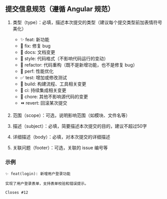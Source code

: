 ## 提交信息规范（遵循 Angular 规范）

1. 类型（type）：必填，描述本次提交的类型（建议每个提交类型前加表情符号美化）
   - ✨ feat: 新功能
   - 🐞 fix: 修复 bug
   - 📝 docs: 文档变更
   - 🌈 style: 代码格式（不影响代码运行的变动）
   - 🦄 refactor: 代码重构（既不是新增功能，也不是修复 bug）
   - 🎈 perf: 性能优化
   - ✅ test: 增加或修改测试
   - 🔧 build: 构建流程、工具相关变更
   - 🐎 ci: 持续集成相关变更
   - 🐋 chore: 其他不影响源代码的变更
   - ⏪ revert: 回滚某次提交

2. 范围（scope）：可选，说明影响范围（如模块、文件名等）

3. 描述（subject）：必填，简要描述本次提交的目的，建议不超过50字

4. 详细描述（body）：必填，对本次提交的详细描述

5. 关联问题（footer）：可选，关联的 issue 编号等

### 示例

```
✨ feat(login): 新增用户登录功能

实现了用户登录表单，支持表单校验和错误提示。

Closes #12
```
